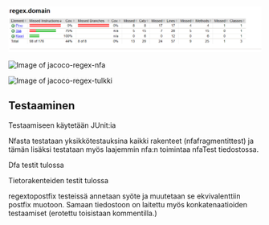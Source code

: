 ![Image of jacoco-regex-domain](https://github.com/Vekkumasa/regex_tulkki-tiralab/blob/master/dokumentointi/kuvat/jacoco-regex-domain.png)

![Image of jacoco-regex-nfa](https://github.com/Vekkumasa/regex_tulkki-tiralab/tree/master/dokumentointi/kuvat/jacoco-regex-nfa.png)

![Image of jacoco-regex-tulkki](https://github.com/Vekkumasa/regex_tulkki-tiralab/tree/master/dokumentointi/kuvat/jacoco-regex-tulkki.png)

## Testaaminen

Testaamiseen käytetään JUnit:ia

Nfasta testataan yksikkötestauksina kaikki rakenteet (nfafragmentittest) ja tämän lisäksi testataan myös laajemmin nfa:n toimintaa
nfaTest tiedostossa.

Dfa testit tulossa

Tietorakenteiden testit tulossa

regextopostfix testeissä annetaan syöte ja muutetaan se ekvivalenttiin postfix muotoon. Samaan tiedostoon on laitettu myös konkatenaatioiden
testaamiset (erotettu toisistaan kommentilla.)  
